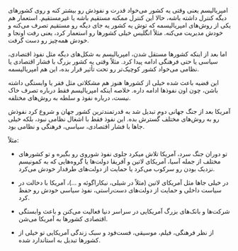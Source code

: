 امپریالیسم یعنی وقتی یه کشور می‌خواد قدرت و نفوذش رو بیشتر کنه و روی کشورهای دیگه کنترل داشته باشه، حالا این کنترل ممکنه مستقیم باشه یا غیرمستقیم. استعمار هم یکی از روش‌های امپریالیسمه که توش یه کشور یه جای دیگه رو مستقیم تصرف می‌کنه و خودش مدیریت می‌کنه. مثلاً انگلیس خیلی کشورها رو استعمار کرد، یعنی رفت اونجا و خودش همه‌چیز رو دست گرفت.

اما بعد از اینکه کشورها مستقل شدن، امپریالیسم به شکل‌های دیگه مثل نفوذ اقتصادی، سیاسی یا حتی فرهنگی ادامه پیدا کرد. مثلاً وقتی یه کشور بزرگ با فشار اقتصادی یا نظامی می‌خواد کشور کوچیک‌تر رو تحت تأثیر قرار بده، این هم امپریالیسمه.

این قضیه باعث شده خیلی از کشورها هنوز هم مشکلاتی مثل فقر یا وابستگی داشته باشن، چون اون نفوذها ادامه داره. خلاصه اینکه امپریالیسم فقط درباره تصرف خاک نیست، درباره نفوذ و سلطه به روش‌های مختلفه.

آمریکا بعد از جنگ جهانی دوم تبدیل شد به قدرتمندترین کشور جهان و شروع کرد نفوذش رو به روش‌های مختلف گسترش بده. این نفوذ فقط با اشغال نظامی نبود، بلکه خیلی جاها با فشار اقتصادی، سیاسی، فرهنگی و نظامی بود.

مثلاً:

- تو دوران جنگ سرد، آمریکا تلاش میکرد جلوی نفوذ شوروی رو بگیره و تو کشورهای مختلف از جمله آسیا، آمریکای لاتین و آفریقا دولت‌ها یا گروه‌هایی که به کمونیسم نزدیک بودن رو سرکوب می‌کرد یا حمایت از دولت‌های طرفدار خودش می‌کرد.
    
- در خیلی جاها مثل آمریکای لاتین (مثلاً در شیلی، نیکاراگوئه و ...)، آمریکا با دخالت در سیاست داخلی و حمایت از دولت‌های دست‌راستی، نفوذ سیاسی خودش رو حفظ کرد.
    
- شرکت‌ها و بانک‌های بزرگ آمریکایی در سراسر دنیا فعالیت می‌کنن و باعث وابستگی اقتصادی کشورها به آمریکا می‌شن.
    
- از نظر فرهنگی، فیلم، موسیقی، فست‌فود و سبک زندگی آمریکایی تو خیلی از کشورها تبدیل به استاندارد شده.
    
